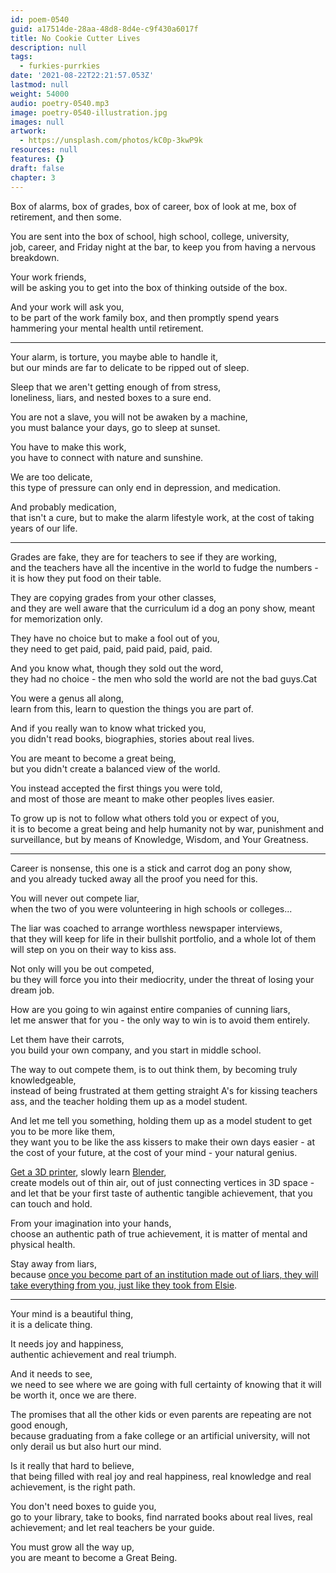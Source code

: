 ```yaml
---
id: poem-0540
guid: a17514de-28aa-48d8-8d4e-c9f430a6017f
title: No Cookie Cutter Lives
description: null
tags:
  - furkies-purrkies
date: '2021-08-22T22:21:57.053Z'
lastmod: null
weight: 54000
audio: poetry-0540.mp3
image: poetry-0540-illustration.jpg
images: null
artwork:
  - https://unsplash.com/photos/kC0p-3kwP9k
resources: null
features: {}
draft: false
chapter: 3
---
```


Box of alarms, box of grades, box of career, box of look at me, box of retirement, and then some.

You are sent into the box of school, high school, college, university,\
job, career, and Friday night at the bar, to keep you from having a nervous breakdown.

Your work friends,\
will be asking you to get into the box of thinking outside of the box.

And your work will ask you,\
to be part of the work family box, and then promptly spend years hammering your mental health until retirement.

---

Your alarm, is torture, you maybe able to handle it,\
but our minds are far to delicate to be ripped out of sleep.

Sleep that we aren't getting enough of from stress,\
loneliness, liars, and nested boxes to a sure end.

You are not a slave, you will not be awaken by a machine,\
you must balance your days, go to sleep at sunset.

You have to make this work,\
you have to connect with nature and sunshine.

We are too delicate,\
this type of pressure can only end in depression, and medication.

And probably medication,\
that isn't a cure, but to make the alarm lifestyle work, at the cost of taking years of our life.

---

Grades are fake, they are for teachers to see if they are working,\
and the teachers have all the incentive in the world to fudge the numbers - it is how they put food on their table.

They are copying grades from your other classes,\
and they are well aware that the curriculum id a dog an pony show, meant for memorization only.

They have no choice but to make a fool out of you,\
they need to get paid, paid, paid paid, paid, paid.

And you know what, though they sold out the word,\
they had no choice - the men who sold the world are not the bad guys.Cat

You were a genus all along,\
learn from this, learn to question the things you are part of.

And if you really wan to know what tricked you,\
you didn't read books, biographies, stories about real lives.

You are meant to become a great being,\
but you didn't create a balanced view of the world.

You instead accepted the first things you were told,\
and most of those are meant to make other peoples lives easier.

To grow up is not to follow what others told you or expect of you,\
it is to become a great being and help humanity not by war, punishment and surveillance, but by means of Knowledge, Wisdom, and Your Greatness.

---

Career is nonsense, this one is a stick and carrot dog an pony show,\
and you already tucked away all the proof you need for this.

You will never out compete liar,\
when the two of you were volunteering in high schools or colleges...

The liar was coached to arrange worthless newspaper interviews,\
that they will keep for life in their bullshit portfolio, and a whole lot of them will step on you on their way to kiss ass.

Not only will you be out competed,\
bu they will force you into their mediocrity, under the threat of losing your dream job.

How are you going to win against entire companies of cunning liars,\
let me answer that for you - the only way to win is to avoid them entirely.

Let them have their carrots,\
you build your own company, and you start in middle school.

The way to out compete them, is to out think them, by becoming truly knowledgeable,\
instead of being frustrated at them getting straight A's for kissing teachers ass, and the teacher holding them up as a model student.

And let me tell you something, holding them up as a model student to get you to be more like them,\
they want you to be like the ass kissers to make their own days easier - at the cost of your future, at the cost of your mind - your natural genius.

[Get a 3D printer](https://www.youtube.com/watch?v=gokN9xNG94U), slowly learn [Blender](https://www.youtube.com/watch?v=TPrnSACiTJ4),\
create models out of thin air, out of just connecting vertices in 3D space - and let that be your first taste of authentic tangible achievement, that you can touch and hold.

From your imagination into your hands,\
choose an authentic path of true achievement, it is matter of mental and physical health.

Stay away from liars,\
because [once you become part of an institution made out of liars, they will take everything from you, just like they took from Elsie](https://www.youtube.com/watch?v=BIP0lYrdirI).

---

Your mind is a beautiful thing,\
it is a delicate thing.

It needs joy and happiness,\
authentic achievement and real triumph.

And it needs to see,\
we need to see where we are going with full certainty of knowing that it will be worth it, once we are there.

The promises that all the other kids or even parents are repeating are not good enough,\
because graduating from a fake college or an artificial university, will not only derail us but also hurt our mind.

Is it really that hard to believe,\
that being filled with real joy and real happiness, real knowledge and real achievement, is the right path.

You don't need boxes to guide you,\
go to your library, take to books, find narrated books about real lives, real achievement; and let real teachers be your guide.

You must grow all the way up,\
you are meant to become a Great Being.
